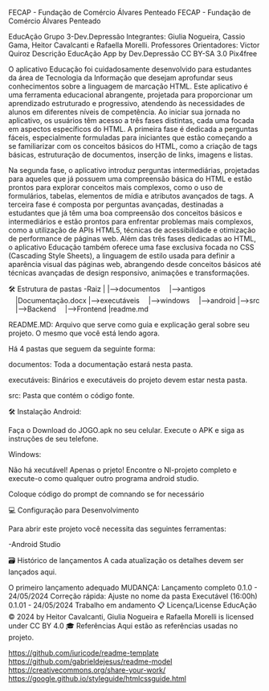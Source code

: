 FECAP - Fundação de Comércio Álvares Penteado
FECAP - Fundação de Comércio Álvares Penteado

EducAção
Grupo 3-Dev.Depressão
Integrantes: Giulia Nogueira, Cassio Gama, Heitor Cavalcanti e Rafaella Morelli.
Professores Orientadores: Victor Quiroz
Descrição
EducAção App by Dev.Depressão CC BY-SA 3.0 Pix4free

O aplicativo Educação foi cuidadosamente desenvolvido para estudantes da área de Tecnologia da Informação que desejam aprofundar seus conhecimentos sobre a linguagem de marcação HTML. Este aplicativo é uma ferramenta educacional abrangente, projetada para proporcionar um aprendizado estruturado e progressivo, atendendo às necessidades de alunos em diferentes níveis de competência. Ao iniciar sua jornada no aplicativo, os usuários têm acesso a três fases distintas, cada uma focada em aspectos específicos do HTML. A primeira fase é dedicada a perguntas fáceis, especialmente formuladas para iniciantes que estão começando a se familiarizar com os conceitos básicos do HTML, como a criação de tags básicas, estruturação de documentos, inserção de links, imagens e listas.

Na segunda fase, o aplicativo introduz perguntas intermediárias, projetadas para aqueles que já possuem uma compreensão básica do HTML e estão prontos para explorar conceitos mais complexos, como o uso de formulários, tabelas, elementos de mídia e atributos avançados de tags. A terceira fase é composta por perguntas avançadas, destinadas a estudantes que já têm uma boa compreensão dos conceitos básicos e intermediários e estão prontos para enfrentar problemas mais complexos, como a utilização de APIs HTML5, técnicas de acessibilidade e otimização de performance de páginas web. Além das três fases dedicadas ao HTML, o aplicativo Educação também oferece uma fase exclusiva focada no CSS (Cascading Style Sheets), a linguagem de estilo usada para definir a aparência visual das páginas web, abrangendo desde conceitos básicos até técnicas avançadas de design responsivo, animações e transformações.


🛠 Estrutura de pastas
-Raiz
|
|-->documentos
 |-->antigos
 |Documentação.docx
|-->executáveis
 |-->windows
 |-->android
|-->src
 |-->Backend
 |-->Frontend
|readme.md

README.MD: Arquivo que serve como guia e explicação geral sobre seu projeto. O mesmo que você está lendo agora.

Há 4 pastas que seguem da seguinte forma:

documentos: Toda a documentação estará nesta pasta.

executáveis: Binários e executáveis do projeto devem estar nesta pasta.


src: Pasta que contém o código fonte.

🛠 Instalação
Android:

Faça o Download do JOGO.apk no seu celular. Execute o APK e siga as instruções de seu telefone.

Windows:

Não há xecutável! Apenas o prjeto! Encontre o NI-projeto completo e execute-o como qualquer outro programa android studio.

Coloque código do prompt de comnando se for necessário

💻 Configuração para Desenvolvimento


Para abrir este projeto você necessita das seguintes ferramentas:

-Android Studio

🗃 Histórico de lançamentos
A cada atualização os detalhes devem ser lançados aqui.


O primeiro lançamento adequado
MUDANÇA: Lançamento completo
0.1.0 - 24/05/2024
Correção rápida:
Ajuste no nome da pasta Executável (16:00h) 
0.1.01 - 24/05/2024
Trabalho em andamento
📋 Licença/License
EducAção © 2024 by Heitor Cavalcanti, Giulia Nogueira e Rafaella Morelli is licensed under CC BY 4.0 
🎓 Referências
Aqui estão as referências usadas no projeto.

https://github.com/iuricode/readme-template
https://github.com/gabrieldejesus/readme-model
https://creativecommons.org/share-your-work/
https://google.github.io/styleguide/htmlcssguide.html

